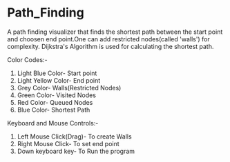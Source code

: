 # Path_Finding
A path finding visualizer that finds the shortest path between the start point and choosen end point.One can add restricted nodes(called 'walls') for complexity.
Dijkstra's Algorithm is used for calculating the shortest path.

Color Codes:-
1. Light Blue Color- Start point
2. Light Yellow Color- End point
3. Grey Color- Walls(Restricted Nodes)
4. Green Color- Visited Nodes
5. Red Color- Queued Nodes
6. Blue Color- Shortest Path

Keyboard and Mouse Controls:-
1. Left Mouse Click(Drag)- To create Walls
2. Right Mouse Click- To set end point
3. Down keyboard key- To Run the program
